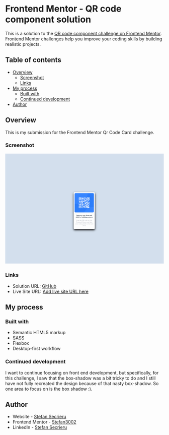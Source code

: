 # Frontend Mentor - QR code component solution

This is a solution to the [QR code component challenge on Frontend Mentor](https://www.frontendmentor.io/challenges/qr-code-component-iux_sIO_H). Frontend Mentor challenges help you improve your coding skills by building realistic projects. 

## Table of contents

- [Overview](#overview)
  - [Screenshot](#screenshot)
  - [Links](#links)
- [My process](#my-process)
  - [Built with](#built-with)
  - [Continued development](#continued-development)
- [Author](#author)

## Overview

This is my submission for the Frontend Mentor Qr Code Card challenge.

### Screenshot

![](./images/Submission.png)


### Links

- Solution URL: [GitHub](https://github.com/Stefan3002/Frontend-Mentor-Qr-Code-Card)
- Live Site URL: [Add live site URL here](https://your-live-site-url.com)

## My process

### Built with

- Semantic HTML5 markup
- SASS
- Flexbox
- Desktop-first workflow

### Continued development

I want to continue focusing on front end development, but specifically, for this challenge, I saw that the box-shadow was a bit tricky to do and I still have not fully recreated the design because of that nasty box-shadow. So one area to focus on is the box shadow :).

## Author

- Website - [Stefan Secrieru](https://dreamy-crisp-8754c8.netlify.app/)
- Frontend Mentor - [Stefan3002](https://www.frontendmentor.io/profile/Stefan3002)
- LinkedIn - [Stefan Secrieru](https://www.linkedin.com/in/%C8%99tefan-secrieru-b0b60b224/)

